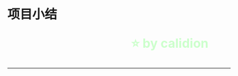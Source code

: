 <!--
$theme: gaia
template: gaia
-->

项目小结<p style="text-align:right;font-size:28px;margin-right:50px;color:#cFc;">:star: by calidion</p>
===

---
